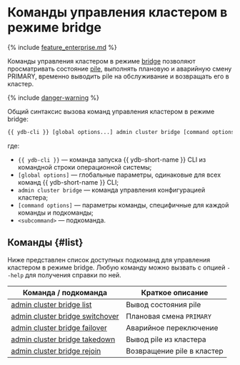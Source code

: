 # Команды управления кластером в режиме bridge

{% include [feature_enterprise.md](../../../../_includes/feature_enterprise.md) %}

Команды управления кластером в режиме [bridge](../../../../concepts/bridge.md) позволяют просматривать состояние [pile](../../../../concepts/glossary.md#pile), выполнять плановую и аварийную смену PRIMARY, временно выводить pile на обслуживание и возвращать его в кластер.

{% include [danger-warning](../_includes/danger-warning.md) %}

Общий синтаксис вызова команд управления кластером в режиме bridge:

```bash
{{ ydb-cli }} [global options...] admin cluster bridge [command options...] <subcommand>
```

где:

- `{{ ydb-cli }}` — команда запуска {{ ydb-short-name }} CLI из командной строки операционной системы;
- `[global options]` — глобальные параметры, одинаковые для всех команд {{ ydb-short-name }} CLI;
- `admin cluster bridge` — команда управления конфигурацией кластера;
- `[command options]` — параметры команды, специфичные для каждой команды и подкоманды;
- `<subcommand>` — подкоманда.

## Команды {#list}

Ниже представлен список доступных подкоманд для управления кластером в режиме bridge. Любую команду можно вызвать с опцией `--help` для получения справки по ней.

Команда / подкоманда | Краткое описание
--- | ---
[admin cluster bridge list](./list.md) | Вывод состояния pile
[admin cluster bridge switchover](./switchover.md) | Плановая смена `PRIMARY`
[admin cluster bridge failover](./failover.md) | Аварийное переключение
[admin cluster bridge takedown](./takedown.md) | Вывод pile из кластера
[admin cluster bridge rejoin](./rejoin.md) | Возвращение pile в кластер
